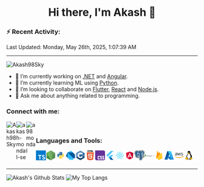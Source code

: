 <h1 align="center">Hi there, I'm Akash 👋</h1>

### :zap: Recent Activity:
<!--RECENT_ACTIVITY:last_update-->
Last Updated: Monday, May 26th, 2025, 1:07:39 AM
<!--RECENT_ACTIVITY:last_update_end-->
<!--RECENT_ACTIVITY:start-->
<!--RECENT_ACTIVITY:end-->

---

<p align="left"> <img src="https://komarev.com/ghpvc/?username=Akash98Sky" alt="Akash98Sky" /> </p>

- 🔭 I’m currently working on [.NET](https://learn.microsoft.com/en-us/dotnet/core/introduction) and [Angular](https://angular.io/).
- 🌱 I’m currently learning ML using [Python](https://www.python.org/).
- 👯 I’m looking to collaborate on [Flutter](https://flutter.dev/), [React](https://reactjs.org) and [Node.js](https://nodejs.org/).
- 💬 Ask me about anything related to programming.


### Connect with me:

[<img align="left" src="https://static.cdnlogo.com/logos/t/84/telegram.svg" alt="Akash98Sky" width="26px" style="{fill: green;}" />](https://t.me/Akash98Sky)
[<img align="left" src="https://cdn.worldvectorlogo.com/logos/linkedin-icon.svg" alt="akash-mondal-se" width="26px" />](https://www.linkedin.com/in/akash-mondal-se)
[<img align="left" src="https://www.svgrepo.com/download/217146/gmail.svg" alt="a98mondal" width="26px" />](mailto:a98mondal@gmail.com)
<br/>


### Languages and Tools:

<img align="left" alt="TypeScript" width="26px" src="https://github.com/github/explore/raw/main/topics/typescript/typescript.png" />
<img align="left" alt="Node.js" width="26px" src="https://github.com/github/explore/raw/main/topics/nodejs/nodejs.png" />
<img align="left" alt="python" width="26px" src="https://github.com/github/explore/raw/main/topics/python/python.png" />
<img align="left" alt="dart" width="26px" src="https://github.com/github/explore/raw/main/topics/dart/dart.png" />
<img align="left" alt="C++" width="26px" src="https://github.com/github/explore/raw/main/topics/cpp/cpp.png" />
<img align="left" alt="HTML5" width="26px" src="https://github.com/github/explore/raw/main/topics/html/html.png" />
<img align="left" alt="CSS3" width="26px" src="https://github.com/github/explore/raw/main/topics/css/css.png" />

<img align="left" alt="Flutter" width="26px" src="https://github.com/github/explore/raw/main/topics/flutter/flutter.png"/>
<img align="left" alt="Flutter" width="26px" src="https://github.com/github/explore/raw/main/topics/react/react.png"/>
<img align="left" alt="Flutter" width="26px" src="https://github.com/github/explore/raw/main/topics/angular/angular.png"/>

<img align="left" alt="MySQL" width="26px" src="https://github.com/github/explore/raw/main/topics/postgresql/postgresql.png" />
<img align="left" alt="MongoDB" width="26px" src="https://github.com/github/explore/raw/main/topics/mongodb/mongodb.png" />

<img align="left" alt="Firebase" width="26px" src="https://github.com/github/explore/raw/main/topics/firebase/firebase.png" />
<img align="left" alt="Firebase" width="26px" src="https://github.com/github/explore/raw/main/topics/azure/azure.png" />
<img align="left" alt="Firebase" width="26px" src="https://github.com/github/explore/raw/main/topics/aws/aws.png" />

<img align="left" alt="Linux" width="26px" src="https://github.com/github/explore/raw/main/topics/linux/linux.png" />

<br/>
<br/>

---
![Akash's Github Stats](https://github-readme-stats.vercel.app/api?username=Akash98Sky&show_icons=true&theme=radical)  ![My Top Langs](https://github-readme-stats.vercel.app/api/top-langs/?username=Akash98Sky&show_icons=true&layout=compact&langs_count=8&theme=radical&exclude_repo=android_kernel_leeco_msm8976,android_device_leeco_s2,proprietary_vendor_leeco,twrp_device_leeco_s2,device_leeco_s2-P,device_leeco_s2-O)
